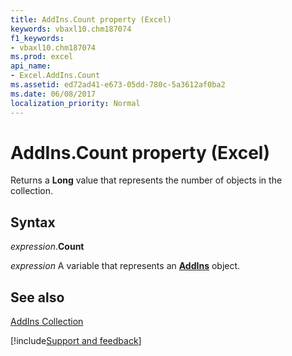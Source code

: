 ```yaml
---
title: AddIns.Count property (Excel)
keywords: vbaxl10.chm187074
f1_keywords:
- vbaxl10.chm187074
ms.prod: excel
api_name:
- Excel.AddIns.Count
ms.assetid: ed72ad41-e673-05dd-780c-5a3612af0ba2
ms.date: 06/08/2017
localization_priority: Normal
---
```



# AddIns.Count property (Excel)

Returns a  **Long** value that represents the number of objects in the collection.


## Syntax

_expression_.**Count**

_expression_ A variable that represents an **[AddIns](Excel.AddIns.md)** object.


## See also


[AddIns Collection](Excel.AddIns.md)

[!include[Support and feedback](~/includes/feedback-boilerplate.md)]